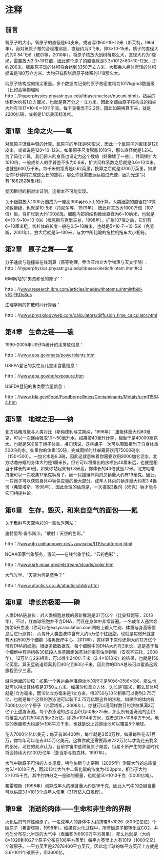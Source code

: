 # 注释

## 前言

氧原子的大小。氧原子的直径是60皮米，或者写作60×10-12米（斯莱特，1964年），而对氧原子核的合理推测是，直径约为3飞米，即3×10-15米，质子的直径大约为0.84飞米（玻尔等，2010年）。将原子核放大到树莓那么大，直径大约为1厘米，需要放大3.3×1012倍，因此整个原子的直径就是3.3×1012×60×10-12米，即约200米。膨胀原子球的体积将会达到3350万立方米。大都会人寿体育馆的体积据说是180万立方米，大约只有膨胀后原子体积的1/18那么大。

纯原子核构成的指尖重量。多个数据库记录的原子核密度均为1017kg/m3数量级（比如高等物理网http：//hyperphysics.phyastr.gsu.edu/hbase/nuclear/nucuni.html）。指尖的体积大约有1立方厘米，也就是百万分之一立方米。因此全部由原子核构成的指尖大约有1017×10-6＝1011千克。每千克相当于2.2磅，因此如果换算下来，就是2200亿磅，或者是1.1亿美国标准吨。


## 第1章　生命之火——氧


对氧原子流经手臂的计算。氧原子的半径是60皮米，因此一个氧原子的直径是120皮米，或者说是120×10-12米。如果原子尺度膨胀1010倍，那么直径就是1.2米。为了简化计算，我们将人的身高也设定为这个数值（好像矮了一些），并同样扩大1010倍。一般成年人的手臂差不多为0.6米，扩大同样系数之后就是0.6×1010米，也就是600万千米。每千米的距离是0.62英里，换算之后就是3700万英里，如果让你1秒钟内完成这么长的旅程，那么你就需要远远超过光速，因为光速“只有”186282英里/秒。

爱因斯坦的相对论证明，这根本不可能实现。

关于细胞放大1000万倍成为一座高300英尺小山的计算。人类细胞的直径在10微米数量级，也就是10-5米（丹尼尔等，1979年），因此将其放大1000万倍（107倍）后，将扩张到大约100米高。细胞内部的结构微丝直径为6~10纳米，也就是6×10-9~10×10-9米（福克斯与克里夫兰，1998年）。扩张107倍之后，它们有6~10厘米粗。线粒体的长度一般在0.5~10微米，也就是5×10-7～10-5米（克劳斯，2001年），放大后就是5~100米，与文中所比喻的拖拉机拖车大小相符。


## 第2章　原子之舞——氢


分子速度与碰撞率在线测算（高等物理，乔治亚州立大学物理与天文学院）：http：//hyperphysics.phyastr.gsu.edu/hbase/kinetic/kintem.html#c3

IBM网站的“男孩和他的原子”：

http：//www.research.ibm.com/articles/madewithatoms.shtml#fbid-yfOjFKDc8us

生理学网的扩散时间计算器：

http：//www.physiologyweb.com/calculators/diffusion_time_calculator.html


## 第4章　生命之链——碳


1990-2005年USEPA统计的汞排放信息：

http：//www.epa.gov/mats/powerplants.html

USEPA登记的女性及儿童汞含量信息：

http：//www.epa.gov/hg/exposure.htm

USFDA登记的鱼类汞含量信息：

http：//www.fda.gov/Food/FoodbornelllnessContaminants/Metals/ucm115644.htm


## 第5章　地球之泪——钠


北方咕噜舟蛾与人类对比（斯梅德利与艾斯纳，1996年）：雄蛾体重大约80毫克，可以一次连续吸取10～50毫升水。如果按40毫升计算，相当于是40000毫克水，也就是500倍于蛾子体重，换句话说，这些蛾子一次可以吸取相当于自身体重500倍的水。如果你的体重150磅，完成同样的壮举需要饮用75000磅水（150×500）。一加仑水是8.3磅，因此这就意味着你需要饮用9000加仑泥水。北方咕噜舟蛾的身体大约是1厘米长，但它可以将排出的水喷出40厘米远，也就是相当于体长的40倍。如果你站起来有1.8米高，你体长的40倍就是72米。北方咕噜舟蛾可以一次收集17毫克钠离子，而一只雄蛾体内的总钠量大约有19毫克。因此，一只蛾子可以获取身体中钠供应量的绝大部分。成年人体内的钠含量大约有3.4盎司（弗雷塔斯，1998年），因此合理的估测是，一次摄取3盎司（85克）钠才能与它们相提并论。


## 第6章　生存，毁灭，和来自空气的面包——氮


关于散射与天空色彩的一些优秀网站：

迪特里希·查韦斯沙。“散射：天空的色彩。”

http：//www.itp.unihannover.de/~zawischa/ITP/scattering.html

NOAA国家气象服务，激流——在线气象学校。“云的色彩”；

http：//www.srh.noaa.gov/jetstream/clouds/color.htm

大气光学。“天空为何是蓝色？”

http：//www.atoptics.co.uk/atoptics/blsky.htm


## 第8章　增长的极限——磷


人类DNA链总长：对人类细胞总数的最新推测是37万亿个（比安科妮等，2013年）。不过，红血球细胞并不含DNA，而且在身体中非常普遍。一名成年人通常会携带5升血液（你可以在easycalculation.com网站上输入性别、体重与身高等信息后进行测算），而每升人类血液中含有大约5万亿个红细胞，也就是每微升就含有大约500万个细胞（梅奥医疗中心，2011年），这样算下来你还剩大约12万亿个带有DNA的细胞。根据多数数据库，每个细胞中的DNA大约有2米长，这是基于每个细胞中有两组各30亿段人类基因组碱基对的事实估测得到（安农齐亚托，2008年）。12万亿与2米相乘，可以得出240亿千米（2.4×1013米）的结果，也就是150亿英里。冥王星轨道距离我们40亿到80亿千米，因此你的DNA总长可以覆盖这段旅程至少三遍。

游泳池里的沙粒：如果一个奥运会标准游泳池的尺寸是50米×25米×3米，那么也就可以得出其体积是3750立方米。如果沙粒呈立方体，边长是1毫米，那么其体积就是1立方毫米，而10亿立方毫米是1立方米。将3750与10亿相乘可以得到3.75万亿，也就是每个这样的游泳池可以装下3.75万亿颗这样的沙粒。如果你的体内有7000亿亿亿个原子（弗雷塔斯，2008年），你就可以用同样数目的沙粒填满2万亿个上述游泳池。每个游泳池的占地面积为50米×25米，那么所有游泳池的面积将覆盖大约1250平方米×2万亿，即25×1014平方米，或者是25×108平方千米。地球的表面积大约是5×108平方千米，也就是说上述游泳池可以覆盖5个地球。

花去7000亿亿亿美元：每天有86400秒，每年就是3150万秒。如果每秒花去1百万，你每年可以花去31.5万亿美元。这样你就还需要再来222万亿年才能花去剩余的部分。现在的观点认为，目前宇宙中这种氢原子聚变，恒星不断产生的多星时代将会持续大约100万亿年（亚当斯与劳克林，1997年）。

大气中碳原子可供的人类规模。特伦伯斯与史密斯（2005年）测算大气的总质量为5.1×1018千克，而2013年大气中二氧化碳的浓度为400ppm，相当于大约2×1015千克，其中约四分之一是碳的重量，也就是50×1013千克（5000亿吨）。

弗雷塔斯（1998年）测算成年人的碳含量大约是16千克，因此大气中的总碳含量可以供应3.1×1013个成年人使用（31万亿人口规模）。


## 第9章　消逝的肉体——生命和非生命的界限


火化后的气体性碳原子。一名成年人的身体中大约携带8×1026（800亿亿亿）个碳原子（弗雷塔斯，1998年）。如果在火化过程中，所有碳原子都转化成CO2，并均匀分布在北半球的大气中（表面积为9800万平方英里），那么也就是（大约8×1026到1027个原子分布在108平方英里）每平方英里上方有1019（1000亿亿）个碳原子。一平方英里是27878400平方英尺，因此北半球的每平方英尺上方就是3.6×1011个碳原子，即3600亿。

